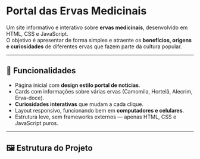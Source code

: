 # Portal das Ervas Medicinais

Um site informativo e interativo sobre **ervas medicinais**, desenvolvido em HTML, CSS e JavaScript.  
O objetivo é apresentar de forma simples e atraente os **benefícios, origens e curiosidades** de diferentes ervas que fazem parte da cultura popular.

---

## 🌱 Funcionalidades

- Página inicial com **design estilo portal de notícias**.  
- Cards com informações sobre várias ervas (Camomila, Hortelã, Alecrim, Erva-doce).  
- **Curiosidades interativas** que mudam a cada clique.  
- Layout responsivo, funcionando bem em **computadores e celulares**.  
- Estrutura leve, sem frameworks externos — apenas HTML, CSS e JavaScript puros.  

---

## 🖼️ Estrutura do Projeto

